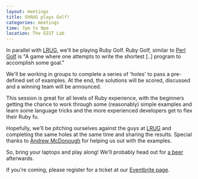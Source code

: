 ```yaml
---
layout: meetings
title: ShRUG plays Golf!
categories: meetings
time: 7pm to 9pm
location: The GIST Lab
---
```


In parallel with [LRUG](http://lrug.org), we'll be
playing Ruby Golf. Ruby Golf, similar to [Perl Golf](http://c2.com/cgi/wiki?PerlGolf) is "A game where one attempts to write the shortest \[..\] program to accomplish some goal."

We'll be working in groups to complete a series of 'holes' to pass a
pre-defined set of examples. At the end, the solutions will be scored,
discussed and a winning team will be announced.

This session is great for all levels of Ruby experience, with the
beginners getting the chance to work through some (reasonably) simple
examples and learn some language tricks and the more experienced
developers get to flex their Ruby fu.

Hopefully, we'll be pitching ourselves against the guys at [LRUG](http://lrug.org) and completing the same holes at the same time and sharing the results.
Special thanks to [Andrew McDonough](http://www.andrewmcdonough.com/) for helping us out with the examples.

So, bring your laptops and play along! We'll probably head out for [a beer](http://www.sheffieldtap.com/) afterwards.

If you're coming, please register for a ticket at our [Eventbrite
page](http://bit.ly/shrug18).

